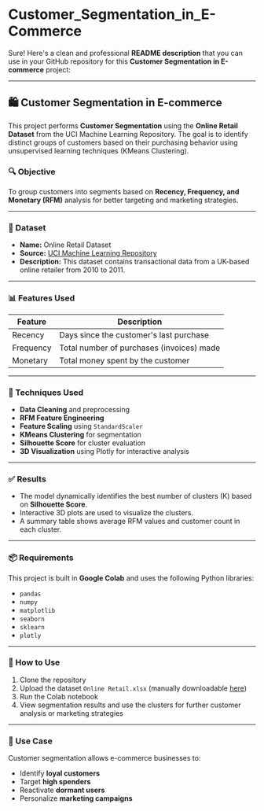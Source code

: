 # Customer_Segmentation_in_E-Commerce
Sure! Here's a clean and professional **README description** that you can use in your GitHub repository for this **Customer Segmentation in E-commerce** project:

---

## 🛍️ Customer Segmentation in E-commerce

This project performs **Customer Segmentation** using the **Online Retail Dataset** from the UCI Machine Learning Repository. The goal is to identify distinct groups of customers based on their purchasing behavior using unsupervised learning techniques (KMeans Clustering).

### 🔍 Objective
To group customers into segments based on **Recency, Frequency, and Monetary (RFM)** analysis for better targeting and marketing strategies.

---

### 📁 Dataset

- **Name:** Online Retail Dataset  
- **Source:** [UCI Machine Learning Repository](https://archive.ics.uci.edu/ml/datasets/online+retail)  
- **Description:** This dataset contains transactional data from a UK-based online retailer from 2010 to 2011.

---

### 📊 Features Used

| Feature     | Description |
|-------------|-------------|
| Recency     | Days since the customer's last purchase |
| Frequency   | Total number of purchases (invoices) made |
| Monetary    | Total money spent by the customer |

---

### 🧠 Techniques Used

- **Data Cleaning** and preprocessing
- **RFM Feature Engineering**
- **Feature Scaling** using `StandardScaler`
- **KMeans Clustering** for segmentation
- **Silhouette Score** for cluster evaluation
- **3D Visualization** using Plotly for interactive analysis

---

### ✅ Results

- The model dynamically identifies the best number of clusters (K) based on **Silhouette Score**.
- Interactive 3D plots are used to visualize the clusters.
- A summary table shows average RFM values and customer count in each cluster.

---

### 📦 Requirements

This project is built in **Google Colab** and uses the following Python libraries:

- `pandas`
- `numpy`
- `matplotlib`
- `seaborn`
- `sklearn`
- `plotly`

---

### 📁 How to Use

1. Clone the repository
2. Upload the dataset `Online Retail.xlsx` (manually downloadable [here](https://archive.ics.uci.edu/ml/machine-learning-databases/00352/Online%20Retail.xlsx))
3. Run the Colab notebook
4. View segmentation results and use the clusters for further customer analysis or marketing strategies

---

### 📌 Use Case

Customer segmentation allows e-commerce businesses to:
- Identify **loyal customers**
- Target **high spenders**
- Reactivate **dormant users**
- Personalize **marketing campaigns**

